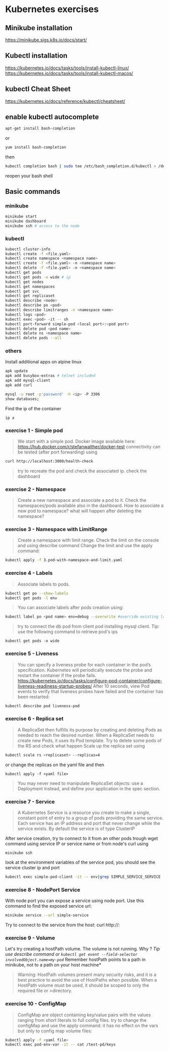 # Kubernetes exercises

## Minikube installation
https://minikube.sigs.k8s.io/docs/start/

## Kubectl installation
https://kubernetes.io/docs/tasks/tools/install-kubectl-linux/
https://kubernetes.io/docs/tasks/tools/install-kubectl-macos/

## kubectl Cheat Sheet
https://kubernetes.io/docs/reference/kubectl/cheatsheet/

## enable kubectl autocomplete
```sh
apt-get install bash-completion 
```
or
```sh
yum install bash-completion
```
then
```sh
kubectl completion bash | sudo tee /etc/bash_completion.d/kubectl > /dev/null
```
reopen your bash shell

## Basic commands

### minikube
```sh
minikube start
minikube dashboard
minikube ssh # access to the node
```
### kubectl
```sh
kubectl cluster-info
kubectl create -f <file.yaml>
kubectl create namespace <namespace name>
kubectl create -f <file.yaml> -n <namespace name>
kubectl delete -f <file.yaml> -n <namespace name>
kubectl get pods
kubectl get pods -o wide # ip
kubectl get nodes
kubectl get namespaces
kubectl get svc
kubectl get replicaset
kubectl describe <node>
kubectl describe po <pod>
kubectl describe limitranges -n <namespace name>
kubectl logs <pod>
kubectl exec <pod> -it -- sh
kubectl port-forward simple-pod <local port>:<pod port>
kubectl delete pod <pod name>
kubectl delete ns <namespace name>
kubectl delete pods --all
```
### others
Install additional apps on alpine linux
```sh
apk update
apk add busybox-extras # telnet included
apk add mysql-client
apk add curl

mysql -u root -p'password' -h <ip> -P 3306
show databases;
```

Find the ip of the container
```
ip a
```

### exercise 1 - Simple pod
>We start with a simple pod. Docker image available here: https://hub.docker.com/r/stefanwalther/docker-test
>connectivity can be tested (after port forwarding) using
```sh
curl http://localhost:3000/health-check
```
>try to recreate the pod and check the associated ip. 
>check the dashboard

### exercise 2 - Namespace
>Create a new namespace and associate a pod to it.
>Check the namespaces/pods available also in the dashboard.
>How to associate a new pod to namespace?
>what will happen after deleting the namespace?


### exercise 3 - Namespace with LimitRange
>Create a namespace with limit range.
>Check the limit on the console and using describe command
>Change the limit and use the apply command:
```sh
kubectl apply -f 3.pod-with-namespace-and-limit.yaml
```

### exercise 4 - Labels
>Associate labels to pods.
```sh
kubectl get po --show-labels
kubectl get pods -l env
```
>You can associate labels after pods creation using:
```sh
kubectl label po <pod name> env=debug --overwrite #override existing label env
```
>try to connect the db pod from client pod installing mysql client.
>Tip: use the following command to retrieve pod's ips
```
kubectl get pods -o wide
```
### exercise 5 - Liveness
>You can specify a liveness probe for each container in the pod’s specification. Kubernetes will periodically execute the probe and restart the container if the probe fails.
> https://kubernetes.io/docs/tasks/configure-pod-container/configure-liveness-readiness-startup-probes/
> After 10 seconds, view Pod events to verify that liveness probes have failed and the container has been restarted:
```sh
kubectl describe pod liveness-pod
```

### exercise 6 - Replica set
>A ReplicaSet then fulfills its purpose by creating and deleting Pods as needed to reach the desired number. When a ReplicaSet needs to create new Pods, it uses its Pod template.
>Try to delete some pods of the RS and check what happen
>Scale up the replica set using
```sh
kubectl scale rs <replicaset> --replicas=4
```
or change the replicas on the yaml file and then
```
kubectl apply -f <yaml file>
```

>You may never need to manipulate ReplicaSet objects: use a Deployment instead, and define your application in the spec section.

### exercise 7 - Service
>A Kubernetes Service is a resource you create to make a single, constant point of entry to a group of pods providing the same service. 
>Each service has an IP address and port that never change while the service exists.
>By default the service is of type ClusterIP
>
After service creation, try to connect to it from an other pods trough wget command using service IP or service name or from node's curl using
```
minikube ssh
```
look at the environment variables of the service pod, you should see the service cluster ip and port
```sh
kubectl exec simple-pod-client -it -- env|grep SIMPLE_SERVICE_SERVICE
``` 

### exercise 8 - NodePort Service
With node port you can expose a service using node port. Use this command to find the exposed service url:
```sh
minikube service --url simple-service
```
Try to connect to the service from the host: 
curl  http://<host>:<port>


### exercise 9 - Volume
Let's try creating a hostPath volume.
The volume is not running. Why ? *Tip use describe command or ```kubectl get event --field-selector involvedObject.name=my-pod```* Remember hostPath points to a path in minikube, not to a path on your host machine*
>Warning:
>HostPath volumes present many security risks, and it is a best practice to avoid the use of HostPaths when possible. When a HostPath volume must be used, it should be scoped to only the required file or >directory.

### exercise 10 - ConfigMap
>ConfigMap are object containing key/value pairs with the values ranging from short literals to full config files.
>try to change the configMap and use the apply command: it has no effect on the vars but only to config map volume files:
```sh
kubectl apply -f <yaml file>
kubectl exec pod-env-var -it -- cat /test-pd/keys
```

